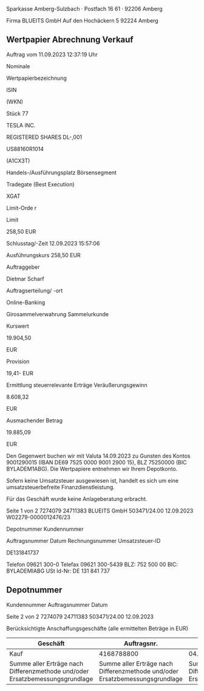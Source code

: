 <!-- image -->

Sparkasse Amberg-Sulzbach · Postfach 16 61 · 92206 Amberg

Firma BLUEITS GmbH Auf den Hochäckern 5 92224 Amberg

## Wertpapier Abrechnung Verkauf

Auftrag vom 11.09.2023 12:37:19 Uhr

Nominale

Wertpapierbezeichnung

ISIN

(WKN)

Stück 77

TESLA INC.

REGISTERED SHARES DL-,001

US88160R1014

(A1CX3T)

Handels-/Ausführungsplatz Börsensegment

Tradegate (Best Execution)

XGAT

Limit-Orde r

Limit

258,50 EUR

Schlusstag/-Zeit 12.09.2023 15:57:06

Ausführungskurs 258,50 EUR

Auftraggeber

Dietmar Scharf

Auftragserteilung/ -ort

Online-Banking

Girosammelverwahrung Sammelurkunde

Kurswert

19.904,50

EUR

Provision

19,41- EUR

Ermittlung steuerrelevante Erträge Veräußerungsgewinn

8.608,32

EUR

Ausmachender Betrag

19.885,09

EUR

Den Gegenwert buchen wir mit Valuta 14.09.2023 zu Gunsten des Kontos 9001290015 (IBAN DE69 7525 0000 9001 2900 15), BLZ 75250000 (BIC BYLADEM1ABG). Die Wertpapiere entnehmen wir Ihrem Depotkonto.

Sofern keine Umsatzsteuer ausgewiesen ist, handelt es sich um eine umsatzsteuerbefreite Finanzdienstleistung.

Für das Geschäft wurde keine Anlageberatung erbracht.

Seite 1 von 2 7274079 24711383 BLUEITS GmbH 503471/24.00 12.09.2023 W02279-0000012476/23

Depotnummer Kundennummer

Auftragsnummer Datum Rechnungsnummer Umsatzsteuer-ID

DE131841737

Telefon 09621 300-0 Telefax 09621 300-5439 BLZ: 752 500 00 BIC: BYLADEMIABG USt Id-Nr: DE 131 841 737

<!-- image -->

## Depotnummer

Kundennummer Auftragsnummer Datum

Seite 2 von 2 7274079 24711383 503471/24.00 12.09.2023

Berücksichtigte Anschaffungsgeschäfte (alle ermittelten Beträge in EUR)

| Geschäft                                                                     | Auftragsnr.                                                                  | Ausführ.-tag                                                                 | Whr./St. Nennwert/Stück                                                      |                                                                              | AS-Kosten                                                                    | Erlös                                                                        | ant. Ergebnis                                                                |          |
|------------------------------------------------------------------------------|------------------------------------------------------------------------------|------------------------------------------------------------------------------|------------------------------------------------------------------------------|------------------------------------------------------------------------------|------------------------------------------------------------------------------|------------------------------------------------------------------------------|------------------------------------------------------------------------------|----------|
| Kauf                                                                         | 4168788800                                                                   | 04.05.2023                                                                   | Stück                                                                        | 77,0000                                                                      | 11.273,27-                                                                   | 19.881,59                                                                    | 8.608,32                                                                     | (D)      |
| Summe aller Erträge nach Differenzmethode und/oder Ersatzbemessungsgrundlage | Summe aller Erträge nach Differenzmethode und/oder Ersatzbemessungsgrundlage | Summe aller Erträge nach Differenzmethode und/oder Ersatzbemessungsgrundlage | Summe aller Erträge nach Differenzmethode und/oder Ersatzbemessungsgrundlage | Summe aller Erträge nach Differenzmethode und/oder Ersatzbemessungsgrundlage | Summe aller Erträge nach Differenzmethode und/oder Ersatzbemessungsgrundlage | Summe aller Erträge nach Differenzmethode und/oder Ersatzbemessungsgrundlage | Summe aller Erträge nach Differenzmethode und/oder Ersatzbemessungsgrundlage | 8.608,32 |